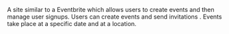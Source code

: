 A site similar to a Eventbrite which allows users to create events and then manage user signups. Users can create events and send invitations . Events take place at a specific date and at a location.
